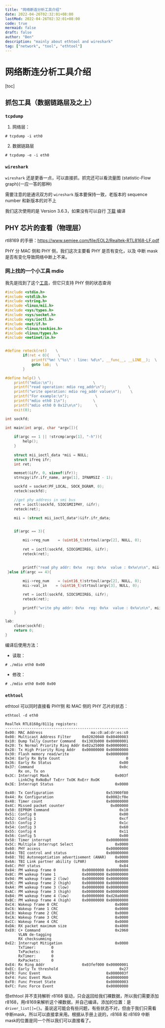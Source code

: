 ```yaml
---
title: "网络断连分析工具介绍"
date: 2022-04-26T02:32:01+08:00
lastMod: 2022-04-26T02:32:01+08:00
code: true
mermaid: false
draft: false
author: "Ben"
description: "mainly about ethtool and wireshark"
tag: ["network", "tool", "ethtool"]
---
```


# 网络断连分析工具介绍

[toc]

## 抓包工具（数据链路层及之上）

### `tcpdump`
1. 网络层：

```console
# tcpdump -i eth0
```

2. 数据链路层

```console
# tcpdump -e -i eth0
```

### `wireshark`

`wireshark` 还是更香一点，可以直接抓，抓完还可以看流量图 (statistic-Flow graph)(一应一答的那种)

需要注意的是通讯双方的 `wireshark` 版本要保持一致，老版本的 sequence number 和新版本的对不上

我们这次使用的是 Version 3.6.3，如果没有可以自行 [下载](https://1.as.dl.wireshark.org/src/wireshark-3.6.3.tar.xz) 编译

## PHY 芯片的查看（物理层）

rtl8169 的手册：<https://www.semiee.com/file/EOL2/Realtek-RTL8168-LF.pdf>

PHY 分 MAC 侧和 PHY 侧，我们这次主要看 PHY 是否有变化，以及 中断 mask 是否有变化导致网络中断上不来。

### 网上找的一个小工具 mdio

我先是找到了这个[工具](https://blog.csdn.net/qq_40083589/article/details/102495601)，但它只支持 PHY 侧的状态查询

```c
#include <stdio.h>
#include <stdlib.h>
#include <string.h>
#include <linux/mii.h>
#include <sys/types.h>
#include <sys/socket.h>
#include <sys/ioctl.h>
#include <net/if.h>
#include <linux/sockios.h>
#include <linux/types.h>
#include <netinet/in.h>


#define reteck(ret)    \
        if(ret < 0){    \
            printf("%m! \"%s\" : line: %d\n", __func__, __LINE__);  \
            goto lab;  \
        }

#define help() \
    printf("mdio:\n");                  \
    printf("read operation: mdio reg_addr\n");          \
    printf("write operation: mdio reg_addr value\n");    \
    printf("For example:\n");            \
    printf("mdio eth0 1\n");            \
    printf("mdio eth0 0 0x12\n\n");      \
    exit(0);

int sockfd;

int main(int argc, char *argv[]){
        
    if(argc == 1 || !strcmp(argv[1], "-h")){
        help();
    }
    
    struct mii_ioctl_data *mii = NULL;
    struct ifreq ifr;
    int ret;

    memset(&ifr, 0, sizeof(ifr));
    strncpy(ifr.ifr_name, argv[1], IFNAMSIZ - 1);

    sockfd = socket(PF_LOCAL, SOCK_DGRAM, 0);
    reteck(sockfd);

    //get phy address in smi bus
    ret = ioctl(sockfd, SIOCGMIIPHY, &ifr);
    reteck(ret);

    mii = (struct mii_ioctl_data*)&ifr.ifr_data;
	

    if(argc == 3){

        mii->reg_num    = (uint16_t)strtoul(argv[2], NULL, 0);
        
        ret = ioctl(sockfd, SIOCGMIIREG, &ifr);
        reteck(ret);
		
    
        printf("read phy addr: 0x%x  reg: 0x%x  value : 0x%x\n\n", mii->phy_id, mii->reg_num, mii->val_out);
 }else if(argc == 4){

        mii->reg_num    = (uint16_t)strtoul(argv[2], NULL, 0);
        mii->val_in    = (uint16_t)strtoul(argv[3], NULL, 0);

        ret = ioctl(sockfd, SIOCSMIIREG, &ifr);
        reteck(ret);

        printf("write phy addr: 0x%x  reg: 0x%x  value : 0x%x\n\n", mii->phy_id, mii->reg_num, mii->val_in);
    }

lab:
    close(sockfd);
    return 0;
}
```

编译后使用方法：

* 读取：

```console
# ./mdio eth0 0x00
```

* 修改：

```console
# ./mdio eth0 0x00 0x00
```

### `ethtool`

ethtool 可以同时直接看 PHY侧 和 MAC 侧的 PHY 芯片的状态：

```console
ethtool -d eth0
```

```output
RealTek RTL8168g/8111g registers:
--------------------------------------------------------
0x00: MAC Address                      ma:c0:ad:dr:es:s0
0x08: Multicast Address Filter     0x02020040 0x80400083
0x10: Dump Tally Counter Command   0x1303b000 0x00000001
0x20: Tx Normal Priority Ring Addr 0x02a25000 0x00000001
0x28: Tx High Priority Ring Addr   0x00000000 0x00000000
0x30: Flash memory read/write                 0x00000000
0x34: Early Rx Byte Count                              0
0x36: Early Rx Status                               0x00
0x37: Command                                       0x0c
      Rx on, Tx on
0x3C: Interrupt Mask                              0x003f
      LinkChg RxNoBuf TxErr TxOK RxErr RxOK
0x3E: Interrupt Status                            0x0000

0x40: Tx Configuration                        0x53900f80
0x44: Rx Configuration                        0x0002cf0e
0x48: Timer count                             0x00000000
0x4C: Missed packet counter                     0x000000
0x50: EEPROM Command                                0x10
0x51: Config 0                                      0x00
0x52: Config 1                                      0xcf
0x53: Config 2                                      0x1c
0x54: Config 3                                      0x60
0x55: Config 4                                      0x11
0x56: Config 5                                      0x00
0x58: Timer interrupt                         0x00000000
0x5C: Multiple Interrupt Select                   0x0000
0x60: PHY access                              0x00000000
0x64: TBI control and status                  0x00000000
0x68: TBI Autonegotiation advertisement (ANAR)    0x0000
0x6A: TBI Link partner ability (LPAR)             0x0000
0x6C: PHY status                                    0x84
0x84: PM wakeup frame 0            0x00000000 0x00000000
0x8C: PM wakeup frame 1            0x00000000 0x00000000
0x94: PM wakeup frame 2 (low)      0x00000000 0x00000000
0x9C: PM wakeup frame 2 (high)     0x00000000 0x00000000
0xA4: PM wakeup frame 3 (low)      0x00000000 0x00000000
0xAC: PM wakeup frame 3 (high)     0x00000000 0x00000000
0xB4: PM wakeup frame 4 (low)      0x00000000 0xd20a0000
0xBC: PM wakeup frame 4 (high)     0x00000000 0x00000000
0xC4: Wakeup frame 0 CRC                          0x0000
0xC6: Wakeup frame 1 CRC                          0x0000
0xC8: Wakeup frame 2 CRC                          0x0000
0xCA: Wakeup frame 3 CRC                          0x0000
0xCC: Wakeup frame 4 CRC                          0x0000
0xDA: RX packet maximum size                      0x4000
0xE0: C+ Command                                  0x2060
      VLAN de-tagging
      RX checksumming
0xE2: Interrupt Mitigation                        0x0000
      TxTimer:       0
      TxPackets:     0
      RxTimer:       0
      RxPackets:     0
0xE4: Rx Ring Addr                 0x03fef000 0x00000001
0xEC: Early Tx threshold                            0x27
0xF0: Func Event                              0x0000003f
0xF4: Func Event Mask                         0x00000000
0xF8: Func Preset State                       0x00000003
0xFC: Func Force Event                        0x00000000
```

但ethtool 并不支持解析 r8168 驱动，只会返回给我们裸数据，所以我们需要添加r8168，用r8169来解析这个裸数据，并自己编译。添加的位置：是 `driver_list[]={}`。虽说这可能会有些问题，有些状态不对，但由于我们只需看中断mask，所以可以直接拿来用。根据从手册上说的，r8168 和 r8169 中断mask的位置是同一个所以我们可以直接看了。


